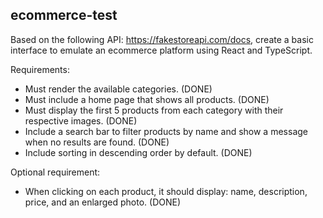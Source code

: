 ## ecommerce-test

Based on the following API: https://fakestoreapi.com/docs, create a basic interface to emulate an ecommerce platform using React and TypeScript.

Requirements:

- Must render the available categories. (DONE)
- Must include a home page that shows all products. (DONE)
- Must display the first 5 products from each category with their respective images. (DONE)
- Include a search bar to filter products by name and show a message when no results are found. (DONE)
- Include sorting in descending order by default. (DONE)

Optional requirement:

- When clicking on each product, it should display: name, description, price, and an enlarged photo. (DONE)
